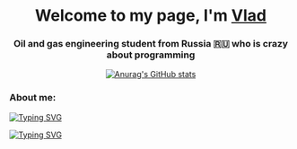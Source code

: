 <h1 align="center">Welcome to my page, I'm <a href="https://t.me/vlad_1k" target="_blank">Vlad</a> 
<h3 align="center">Oil and gas engineering student from Russia 🇷🇺 who is crazy about programming</h3>

<div align="center">
  
[![Anurag's GitHub stats](https://github-readme-stats.vercel.app/api?username=dels-in)](https://github.com/anuraghazra/github-readme-stats)

</div>

<h3 align="left">About me:</h3>

[![Typing SVG](https://readme-typing-svg.herokuapp.com?font=Roboto&pause=1000&color=000000&random=false&width=435&lines=-+%F0%9F%94%AD+I%E2%80%99m+currently+working+on+beginning+a+programmer+career)](https://git.io/typing-svg)

[![Typing SVG](https://readme-typing-svg.herokuapp.com?font=Roboto&pause=1000&color=000000&random=false&width=435&lines=-+%F0%9F%8C%B1+I%E2%80%99m+currently+learning+ASP.NET)](https://git.io/typing-svg)
  
<!--

- [![codewars](https://www.codewars.com/users/dels-in/badges/micro)](https://www.codewars.com/users/dels-in)

-->




<!--
**dels-in/dels-in** is a ✨ _special_ ✨ repository because its `README.md` (this file) appears on your GitHub profile.

Here are some ideas to get you started:

- 🔭 I’m currently working on beginning a programmer career
- 🌱 I’m currently learning ASP.NET Core
- 👯 I’m looking to collaborate on ...
- 🤔 I’m looking for help with ...
- 💬 Ask me about ...
- 📫 How to reach me: ...
- 😄 Pronouns: ...
- ⚡ Fun fact: ...

